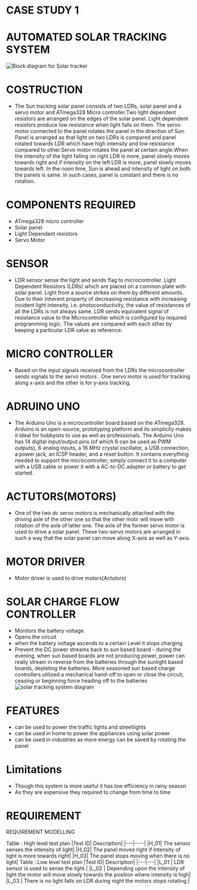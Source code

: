 # CASE STUDY 1 
# AUTOMATED SOLAR TRACKING SYSTEM
![Block diagram for Solar tracker](https://user-images.githubusercontent.com/98837668/154851858-09042167-69b2-47ac-b3c8-86707f2ae9cb.png)

# COSTRUCTION
* The Sun tracking solar panel consists of two LDRs, solar panel and a servo motor and ATmega328 Micro controller.Two light dependent resistors are arranged on the edges of the solar panel.
Light dependent resistors produce low resistance when light falls on them. The servo motor connected 
to the panel rotates the panel in the direction of Sun. Panel is arranged as that light on two LDRs is compared and panel  rotated towards LDR which have high 
intensity and  low resistance compared to other.Servo motor rotates the panel at certain angle.When the intensity of the light falling on right LDR is more, panel slowly moves
towards right and if intensity on the left LDR is more, panel slowly moves towards left. In the noon time, Sun is ahead and intensity of light on both the panels is same. 
In such cases, panel is constant and there is no rotation.
# COMPONENTS REQUIRED
* ATmega328 micro controller
* Solar panel
* Light Dependent resistors 
* Servo Motor
# SENSOR
* LDR sensor sense the light and sends flag to microcontroller.
Light Dependent Resistors (LDRs) which are placed on a common plate with solar panel. Light from a source strikes on them by different amounts. Due to their inherent property 
of decreasing resistance with increasing incident light intensity, i.e. photoconductivity, the value of resistances of all the LDRs is not always same.
LDR sends equivalent signal of  resistance value to the Microcontroller which is configured by required programming logic. The values are compared with each 
other by keeping a particular LDR value as reference.
# MICRO CONTROLLER
* Based on the input signals received from the LDRs the microcontroller sends  signals to the servo motors . One servo motor is used for tracking along x-axis and the other is for y-axis tracking.
# ADRUINO UNO

* The Arduino Uno is a microcontroller board based on the ATmega328. Arduino is an open-source, prototyping platform and its simplicity makes it ideal for hobbyists to use as 
well as professionals. The Arduino Uno has 14 digital input/output pins (of which 6 can be used as PWM outputs), 6 analog inputs, a 16 MHz crystal oscillator, a USB connection, 
a power jack, an ICSP header, and a reset button. It contains everything needed to support the microcontroller; simply connect it to a computer with a USB cable or power it 
with a AC-to-DC adapter or battery to get started.

# ACTUTORS(MOTORS)
* One of the two dc servo motors is mechanically attached with the driving axle of the other one so that the other motir will move with rotation of the axle of latter one. The axle 
 of the former servo motor is used to drive a solar panel. These two-servo motors are arranged in such a way that the solar panel can move along X-axis as well as Y-axis.


# MOTOR DRIVER
 * Motor driver is used to drive motors(Actutors)
# SOLAR CHARGE FLOW CONTROLLER
* Monitors the battery voltage
* Opens the circuit 
* when the battery voltage ascends to a certain Level it stops charging
* Prevent the DC power streams back to sun based board - during the evening, when sun based boards are not producing power, power can really stream in reverse from the batteries 
through the sunlight based boards, depleting the batteries.
More seasoned sun based charge controllers utilized a mechanical hand-off to open or close the circuit, ceasing or beginning force heading off to the batteries
![solar tracking system diagram](https://user-images.githubusercontent.com/98837668/155134323-1d0d35ca-6bed-4ec3-aff0-09d910b55921.png)

# FEATURES
* can be used to power the traffic lights and streetlights
* can be used in home to power the appliances using solar power
* can be used in industries as more energy can be saved by rotating the panel

# Limitations 
* Though this system is more useful it has low efficiency in rainy season
* As they are expensive they required to change from time to time

# REQUIREMENT
REQUIREMENT MODELLING

Table : High level test plan
|Test ID| 	Description|
|---|----|
|H_01|	The sensor senses the intensity of light|
|H_02|	The panel moves right if intensity of light is more towards right|
|H_03|	The panel stops moving when there is no light|
Table : Low level test plan
|Test ID| 	Description|
|---|---|
|L_01 |	LDR sensor is used to sense the light  |
|L_02 |	Depending upon the intensity of light  the motor will move slowly towards the position where intensity is high|
|L_03 |	There is no light falls on LDR during night the motors stops rotating |
